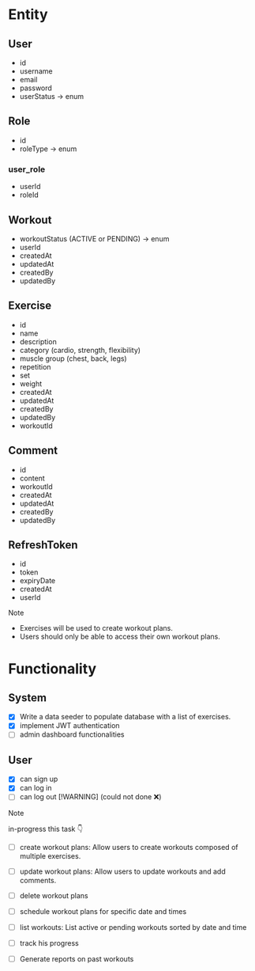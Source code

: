 # Entity
## User
* id
* username
* email
* password
* userStatus -> enum

## Role
* id
* roleType -> enum

### user_role
* userId
* roleId

## Workout
* workoutStatus (ACTIVE or PENDING) -> enum
* userId
* createdAt
* updatedAt
* createdBy
* updatedBy

## Exercise
* id
* name
* description
* category (cardio, strength, flexibility)
* muscle group (chest, back, legs)
* repetition
* set
* weight
* createdAt
* updatedAt
* createdBy
* updatedBy
* workoutId

## Comment
* id
* content
* workoutId
* createdAt
* updatedAt
* createdBy
* updatedBy

## RefreshToken
* id
* token
* expiryDate
* createdAt
* userId

> [!NOTE]
> * Exercises will be used to create workout plans.
> * Users should only be able to access their own workout plans.

# Functionality
## System
- [x] Write a data seeder to populate database with a list of exercises.
- [x] implement JWT authentication
- [ ] admin dashboard functionalities

## User
- [x] can sign up
- [x] can log in
- [ ] can log out [!WARNING] (could not done ❌)

> [!NOTE]
> in-progress this task 👇
- [ ] create workout plans: Allow users to create workouts composed of multiple exercises.

- [ ] update workout plans: Allow users to update workouts and add comments.
- [ ] delete workout plans
- [ ] schedule workout plans for specific date and times
- [ ] list workouts:  List active or pending workouts sorted by date and time
- [ ] track his progress
- [ ] Generate reports on past workouts

